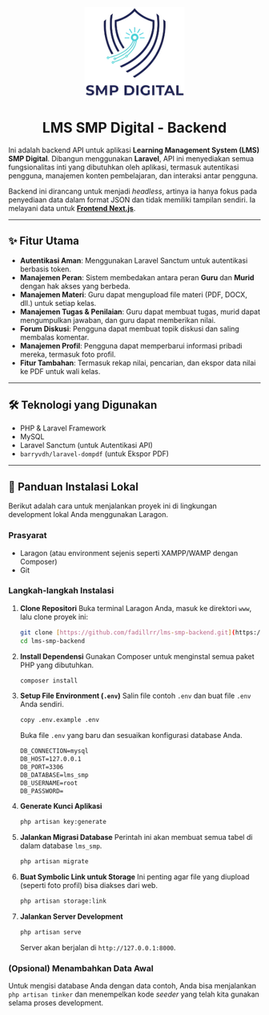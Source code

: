 <p align="center">
  <img src="./public/logoo.png" width="200" alt="Logo SMP Digital">
</p>

<h1 align="center">LMS SMP Digital - Backend</h1>

Ini adalah backend API untuk aplikasi **Learning Management System (LMS) SMP Digital**. Dibangun menggunakan **Laravel**, API ini menyediakan semua fungsionalitas inti yang dibutuhkan oleh aplikasi, termasuk autentikasi pengguna, manajemen konten pembelajaran, dan interaksi antar pengguna.

Backend ini dirancang untuk menjadi *headless*, artinya ia hanya fokus pada penyediaan data dalam format JSON dan tidak memiliki tampilan sendiri. Ia melayani data untuk [**Frontend Next.js**](https://github.com/fadillrr/lms-smp-frontend).

---

## ✨ Fitur Utama

-   **Autentikasi Aman**: Menggunakan Laravel Sanctum untuk autentikasi berbasis token.
-   **Manajemen Peran**: Sistem membedakan antara peran **Guru** dan **Murid** dengan hak akses yang berbeda.
-   **Manajemen Materi**: Guru dapat mengupload file materi (PDF, DOCX, dll.) untuk setiap kelas.
-   **Manajemen Tugas & Penilaian**: Guru dapat membuat tugas, murid dapat mengumpulkan jawaban, dan guru dapat memberikan nilai.
-   **Forum Diskusi**: Pengguna dapat membuat topik diskusi dan saling membalas komentar.
-   **Manajemen Profil**: Pengguna dapat memperbarui informasi pribadi mereka, termasuk foto profil.
-   **Fitur Tambahan**: Termasuk rekap nilai, pencarian, dan ekspor data nilai ke PDF untuk wali kelas.

---

## 🛠️ Teknologi yang Digunakan

-   PHP & Laravel Framework
-   MySQL
-   Laravel Sanctum (untuk Autentikasi API)
-   `barryvdh/laravel-dompdf` (untuk Ekspor PDF)

---

## 🚀 Panduan Instalasi Lokal

Berikut adalah cara untuk menjalankan proyek ini di lingkungan development lokal Anda menggunakan Laragon.

### Prasyarat

-   Laragon (atau environment sejenis seperti XAMPP/WAMP dengan Composer)
-   Git

### Langkah-langkah Instalasi

1.  **Clone Repositori**
    Buka terminal Laragon Anda, masuk ke direktori `www`, lalu clone proyek ini:
    ```bash
    git clone [https://github.com/fadillrr/lms-smp-backend.git](https://github.com/fadillrr/lms-smp-backend.git)
    cd lms-smp-backend
    ```

2.  **Install Dependensi**
    Gunakan Composer untuk menginstal semua paket PHP yang dibutuhkan.
    ```bash
    composer install
    ```

3.  **Setup File Environment (`.env`)**
    Salin file contoh `.env` dan buat file `.env` Anda sendiri.
    ```bash
    copy .env.example .env
    ```
    Buka file `.env` yang baru dan sesuaikan konfigurasi database Anda.
    ```env
    DB_CONNECTION=mysql
    DB_HOST=127.0.0.1
    DB_PORT=3306
    DB_DATABASE=lms_smp
    DB_USERNAME=root
    DB_PASSWORD=
    ```

4.  **Generate Kunci Aplikasi**
    ```bash
    php artisan key:generate
    ```

5.  **Jalankan Migrasi Database**
    Perintah ini akan membuat semua tabel di dalam database `lms_smp`.
    ```bash
    php artisan migrate
    ```

6.  **Buat Symbolic Link untuk Storage**
    Ini penting agar file yang diupload (seperti foto profil) bisa diakses dari web.
    ```bash
    php artisan storage:link
    ```

7.  **Jalankan Server Development**
    ```bash
    php artisan serve
    ```
    Server akan berjalan di `http://127.0.0.1:8000`.

### (Opsional) Menambahkan Data Awal

Untuk mengisi database Anda dengan data contoh, Anda bisa menjalankan `php artisan tinker` dan menempelkan kode *seeder* yang telah kita gunakan selama proses development.
